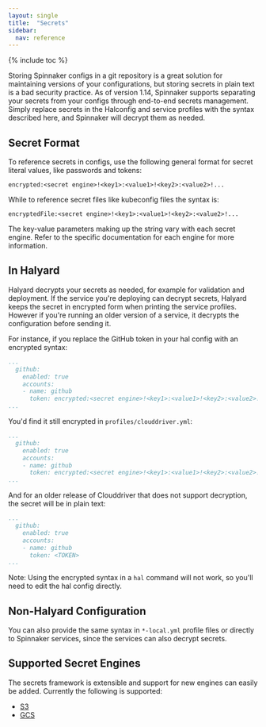 ```yaml
---
layout: single
title:  "Secrets"
sidebar:
  nav: reference
---
```


{% include toc %}

Storing Spinnaker configs in a git repository is a great solution for maintaining versions of your configurations, but storing secrets in plain text is a bad security practice. As of version 1.14, Spinnaker supports separating your secrets from your configs through end-to-end secrets management. Simply replace secrets in the Halconfig and service profiles with the syntax described here, and Spinnaker will decrypt them as needed. 


## Secret Format
To reference secrets in configs, use the following general format for secret literal values, like passwords and tokens:

```
encrypted:<secret engine>!<key1>:<value1>!<key2>:<value2>!...
```
While to reference secret files like kubeconfig files the syntax is:

```
encryptedFile:<secret engine>!<key1>:<value1>!<key2>:<value2>!...
```
The key-value parameters making up the string vary with each secret engine. Refer to the specific documentation for each engine for more information.

## In Halyard
Halyard decrypts your secrets as needed, for example for validation and deployment. If the service you're deploying can decrypt secrets, Halyard keeps the secret in encrypted form when printing the service profiles. However if you're running an older version of a service, it decrypts the configuration before sending it. 

For instance, if you replace the GitHub token in your hal config with an encrypted syntax:
```yaml
...
  github:
    enabled: true
    accounts:
    - name: github
      token: encrypted:<secret engine>!<key1>:<value1>!<key2>:<value2>!...
...
```

You'd find it still encrypted in `profiles/clouddriver.yml`:
```yaml
...
  github:
    enabled: true
    accounts:
    - name: github
      token: encrypted:<secret engine>!<key1>:<value1>!<key2>:<value2>!...
...
```

And for an older release of Clouddriver that does not support decryption, the secret will be in plain text:
```yaml
...
  github:
    enabled: true
    accounts:
    - name: github
      token: <TOKEN>
...
```
Note: Using the encrypted syntax in a `hal` command will not work, so you'll need to edit the hal config directly.

## Non-Halyard Configuration
You can also provide the same syntax in `*-local.yml` profile files or directly to Spinnaker services, since the services can also decrypt secrets.

## Supported Secret Engines
The secrets framework is extensible and support for new engines can easily be added. Currently the following is supported:

* [S3](/reference/halyard/secrets/s3-secrets/)
* [GCS](/reference/halyard/secrets/gcs-secrets/)

